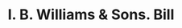 ---
doi: 10.7916/D8GT70BS
date_other: '1880'
date_other_textual: 1880-1889
form: printed ephemera
genre:
- Invoices
name:
- I. B. Williams & Sons
object_in_context_url: https://biggert.cul.columbia.edu/items/view/ave_biggert_01634
subject_hierarchical_geographic:
- Dover, New Hampshire, United States
subject_name:
- I. B. Williams & Sons
title: I. B. Williams & Sons. Bill
sort_title: I. B. Williams & Sons. Bill
call_number: ave_biggert_01634
coordinates:
- 43.19472222222222,-70.875
pid: ave_biggert_01634
identifiers: ave_biggert_01634
permalink: /biggert/ave_biggert_01634/
layout: iiif-image-page
---